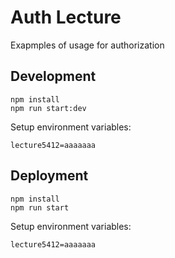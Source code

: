 # Auth Lecture

Exapmples of usage for authorization


## Development
```
npm install
npm run start:dev
```
Setup environment variables:
```
lecture5412=aaaaaaa
```


## Deployment

```
npm install
npm run start
```

Setup environment variables:
```
lecture5412=aaaaaaa
```